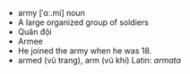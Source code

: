 - army	[ˈɑː.mi]	noun
- A large organized group of soldiers
- Quân đội
- Armee
- He joined the army when he was 18.
- armed (vũ trang), arm (vũ khí)	Latin: *armata*